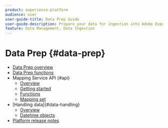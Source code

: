 ```yaml
---
product: experience-platform
audience: user
user-guide-title: Data Prep Guide
user-guide-description: Prepare your data for ingestion into Adobe Experience Platform.
feature: Data Management, Data Ingestion
---
```


# Data Prep {#data-prep}

- [Data Prep overview](home.md)
- [Data Prep functions](functions.md)
- Mapping Service API {#api}
  - [Overview](./api/overview.md)
  - [Getting started](./api/getting-started.md)
  - [Functions](./api/functions.md)
  - [Mapping set](./api/mapping-set.md)
- [Handling data]{#data-handling}
  - [Overview](./data-handling/overview.md)
  - [Datetime objects](./data-handling/dates.md)
- [Platform release notes](https://www.adobe.com/go/platform-release-notes-en)